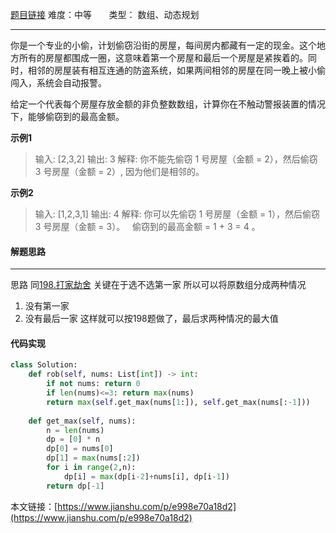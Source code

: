  [题目链接](https://leetcode-cn.com/problems/house-robber-ii/)
难度：中等          &nbsp;&nbsp;&nbsp;&nbsp;&nbsp;&nbsp;类型：  数组、动态规划
***
 你是一个专业的小偷，计划偷窃沿街的房屋，每间房内都藏有一定的现金。这个地方所有的房屋都围成一圈，这意味着第一个房屋和最后一个房屋是紧挨着的。同时，相邻的房屋装有相互连通的防盗系统，如果两间相邻的房屋在同一晚上被小偷闯入，系统会自动报警。

给定一个代表每个房屋存放金额的非负整数数组，计算你在不触动警报装置的情况下，能够偷窃到的最高金额。
 
 
**示例1**
> 输入: [2,3,2]
输出: 3
解释: 你不能先偷窃 1 号房屋（金额 = 2），然后偷窃 3 号房屋（金额 = 2）, 因为他们是相邻的。

**示例2**
> 输入: [1,2,3,1]
输出: 4
解释: 你可以先偷窃 1 号房屋（金额 = 1），然后偷窃 3 号房屋（金额 = 3）。
     偷窃到的最高金额 = 1 + 3 = 4 。

 
#### 解题思路
***
思路 同[198.打家劫舍](https://www.jianshu.com/p/308ae8b9ab6b)
关键在于选不选第一家
所以可以将原数组分成两种情况
1. 没有第一家
2. 没有最后一家
这样就可以按198题做了，最后求两种情况的最大值


#### 代码实现
```python
class Solution:
    def rob(self, nums: List[int]) -> int:
        if not nums: return 0
        if len(nums)<=3: return max(nums)
        return max(self.get_max(nums[1:]), self.get_max(nums[:-1]))
        
    def get_max(self, nums):
        n = len(nums)
        dp = [0] * n
        dp[0] = nums[0]
        dp[1] = max(nums[:2])
        for i in range(2,n):
            dp[i] = max(dp[i-2]+nums[i], dp[i-1])       
        return dp[-1]
```

本文链接：[https://www.jianshu.com/p/e998e70a18d2](https://www.jianshu.com/p/e998e70a18d2)
